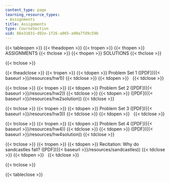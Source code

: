 ```yaml
---
content_type: page
learning_resource_types:
- Assignments
title: Assignments
type: CourseSection
uid: 86e31031-d92e-1f26-a065-a90a7fd9c59b
---
```


{{< tableopen >}}
{{< theadopen >}}
{{< tropen >}}
{{< thopen >}}
ASSIGNMENTS
{{< thclose >}}
{{< thopen >}}
SOLUTIONS
{{< thclose >}}

{{< trclose >}}

{{< theadclose >}}
{{< tropen >}}
{{< tdopen >}}
Problem Set 1 ([PDF]({{< baseurl >}}/resources/hw1))
{{< tdclose >}}
{{< tdopen >}}
 
{{< tdclose >}}

{{< trclose >}}
{{< tropen >}}
{{< tdopen >}}
Problem Set 2 ([PDF]({{< baseurl >}}/resources/hw2))
{{< tdclose >}}
{{< tdopen >}}
([PDF]({{< baseurl >}}/resources/hw2solution))
{{< tdclose >}}

{{< trclose >}}
{{< tropen >}}
{{< tdopen >}}
Problem Set 3 ([PDF]({{< baseurl >}}/resources/hw3))
{{< tdclose >}}
{{< tdopen >}}
 
{{< tdclose >}}

{{< trclose >}}
{{< tropen >}}
{{< tdopen >}}
Problem Set 4 ([PDF]({{< baseurl >}}/resources/hw4))
{{< tdclose >}}
{{< tdopen >}}
([PDF]({{< baseurl >}}/resources/hw4solution))
{{< tdclose >}}

{{< trclose >}}
{{< tropen >}}
{{< tdopen >}}
Recitation: Why do sandcastles fall? ([PDF]({{< baseurl >}}/resources/sandcastles))
{{< tdclose >}}
{{< tdopen >}}
 
{{< tdclose >}}

{{< trclose >}}

{{< tableclose >}}